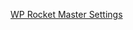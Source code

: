 [WP Rocket Master Settings](https://gist.githubusercontent.com/mitchierichie/e969d555fafa66d310b649cefac8fa2a/raw/8cd07ec618af532510d22878945670656c4227cb/wp-rocket-master-settings.json)

